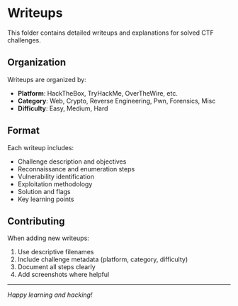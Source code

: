 # Writeups

This folder contains detailed writeups and explanations for solved CTF challenges.

## Organization

Writeups are organized by:
- **Platform**: HackTheBox, TryHackMe, OverTheWire, etc.
- **Category**: Web, Crypto, Reverse Engineering, Pwn, Forensics, Misc
- **Difficulty**: Easy, Medium, Hard

## Format

Each writeup includes:
- Challenge description and objectives
- Reconnaissance and enumeration steps
- Vulnerability identification
- Exploitation methodology
- Solution and flags
- Key learning points

## Contributing

When adding new writeups:
1. Use descriptive filenames
2. Include challenge metadata (platform, category, difficulty)
3. Document all steps clearly
4. Add screenshots where helpful

---

*Happy learning and hacking!*
